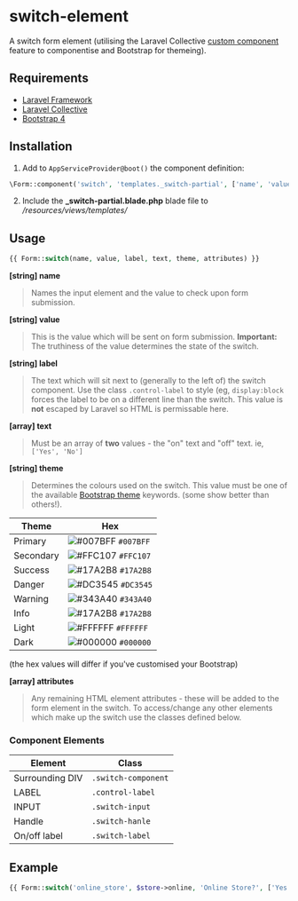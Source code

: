 # switch-element
A switch form element (utilising the Laravel Collective [custom component](https://laravelcollective.com/docs/master/html#custom-components) feature to componentise and Bootstrap for themeing).

## Requirements
- [Laravel Framework](https://laravel.com/)
- [Laravel Collective](https://laravelcollective.com/)
- [Bootstrap 4](https://getbootstrap.com/docs/4.0/getting-started/introduction/)

## Installation
1. Add to `AppServiceProvider@boot()` the component definition:

```php
\Form::component('switch', 'templates._switch-partial', ['name', 'value', 'label', 'text' => ['Yes', 'No'], 'color' => 'success', 'attributes' => []]);
```

2. Include the **_switch-partial.blade.php** blade file to _/resources/views/templates/_

## Usage
```php
{{ Form::switch(name, value, label, text, theme, attributes) }}
```

**[string] name**
> Names the input element and the value to check upon form submission.

**[string] value**
> This is the value which will be sent on form submission.
> **Important:** The truthiness of the value determines the state of the switch.

**[string] label**
> The text which will sit next to (generally to the left of) the switch component. Use the class `.control-label` to style (eg, `display:block` forces the label to be on a different line than the switch.
> This value is **not** escaped by Laravel so HTML is permissable here.

**[array] text**
> Must be an array of **two** values - the "on" text and "off" text.
> ie, `['Yes', 'No']`

**[string] theme**
> Determines the colours used on the switch. This value must be one of the available [Bootstrap theme](https://getbootstrap.com/docs/4.0/getting-started/theming/#theme-colors) keywords. (some show better than others!).

|Theme|Hex|
| --- | --- |
|Primary|![#007BFF](https://placehold.it/15/007BFF/000000?text=+) `#007BFF`|
|Secondary|![#FFC107](https://placehold.it/15/FFC107/000000?text=+) `#FFC107`|
|Success|![#17A2B8](https://placehold.it/15/17A2B8/000000?text=+) `#17A2B8`|
|Danger|![#DC3545](https://placehold.it/15/DC3545/000000?text=+) `#DC3545`|
|Warning|![#343A40](https://placehold.it/15/343A40/000000?text=+) `#343A40`|
|Info|![#17A2B8](https://placehold.it/15/17A2B8/000000?text=+) `#17A2B8`|
|Light|![#FFFFFF](https://placehold.it/15/FFFFFF/000000?text=+) `#FFFFFF`|
|Dark|![#000000](https://placehold.it/15/000000/000000?text=+) `#000000`|
(the hex values will differ if you've customised your Bootstrap)

**[array] attributes**
> Any remaining HTML element attributes - these will be added to the form element in the switch. To access/change any other elements which make up the switch use the classes defined below.

### Component Elements
|Element|Class|
| --- | --- |
|Surrounding DIV|`.switch-component`|
|LABEL|`.control-label`|
|INPUT|`.switch-input`|
|Handle|`.switch-hanle`|
|On/off label|`.switch-label`|

## Example
```php
{{ Form::switch('online_store', $store->online, 'Online Store?', ['Yes', 'No'], 'success', ['class' => 'online_class']) }}
```
